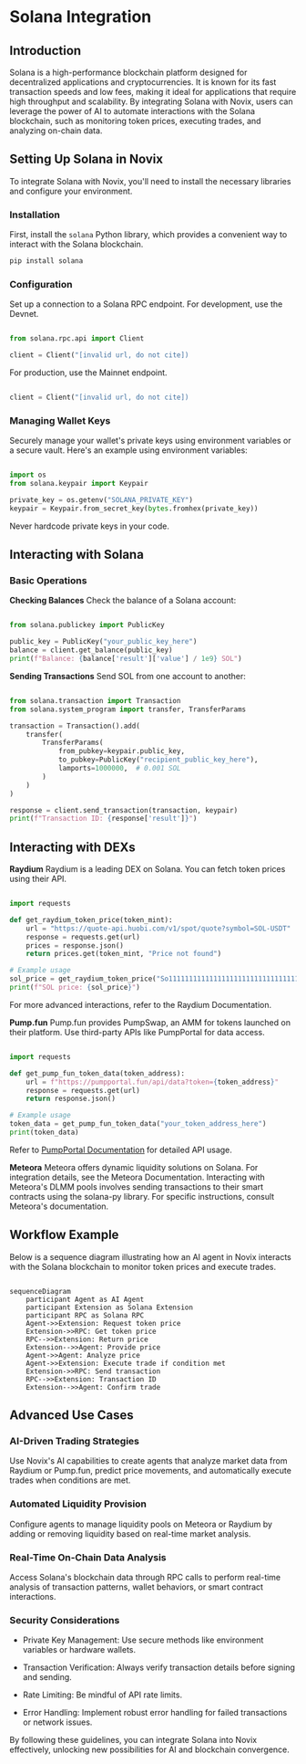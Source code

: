# Solana Integration

## Introduction

Solana is a high-performance blockchain platform designed for decentralized applications and cryptocurrencies. It is known for its fast transaction speeds and low fees, making it ideal for applications that require high throughput and scalability. By integrating Solana with Novix, users can leverage the power of AI to automate interactions with the Solana blockchain, such as monitoring token prices, executing trades, and analyzing on-chain data.

## Setting Up Solana in Novix

To integrate Solana with Novix, you'll need to install the necessary libraries and configure your environment.

### Installation

First, install the `solana` Python library, which provides a convenient way to interact with the Solana blockchain.

```bash
pip install solana
```
### Configuration
Set up a connection to a Solana RPC endpoint. For development, use the Devnet.
```python

from solana.rpc.api import Client

client = Client("[invalid url, do not cite])
```
For production, use the Mainnet endpoint.
```python

client = Client("[invalid url, do not cite])
```
### Managing Wallet Keys
Securely manage your wallet's private keys using environment variables or a secure vault. Here's an example using environment variables:
```python

import os
from solana.keypair import Keypair

private_key = os.getenv("SOLANA_PRIVATE_KEY")
keypair = Keypair.from_secret_key(bytes.fromhex(private_key))
```
Never hardcode private keys in your code.
## Interacting with Solana
### Basic Operations
**Checking Balances**
Check the balance of a Solana account:
```python

from solana.publickey import PublicKey

public_key = PublicKey("your_public_key_here")
balance = client.get_balance(public_key)
print(f"Balance: {balance['result']['value'] / 1e9} SOL")
```
**Sending Transactions**
Send SOL from one account to another:
```python

from solana.transaction import Transaction
from solana.system_program import transfer, TransferParams

transaction = Transaction().add(
    transfer(
        TransferParams(
            from_pubkey=keypair.public_key,
            to_pubkey=PublicKey("recipient_public_key_here"),
            lamports=1000000,  # 0.001 SOL
        )
    )
)

response = client.send_transaction(transaction, keypair)
print(f"Transaction ID: {response['result']}")
```
## Interacting with DEXs
**Raydium**
Raydium is a leading DEX on Solana. You can fetch token prices using their API.
```python

import requests

def get_raydium_token_price(token_mint):
    url = "https://quote-api.huobi.com/v1/spot/quote?symbol=SOL-USDT"
    response = requests.get(url)
    prices = response.json()
    return prices.get(token_mint, "Price not found")

# Example usage
sol_price = get_raydium_token_price("So11111111111111111111111111111111111111112")  # SOL mint address
print(f"SOL price: {sol_price}")
```
For more advanced interactions, refer to the Raydium Documentation.

**Pump.fun**
Pump.fun provides PumpSwap, an AMM for tokens launched on their platform. Use third-party APIs like PumpPortal for data access.
```python

import requests

def get_pump_fun_token_data(token_address):
    url = f"https://pumpportal.fun/api/data?token={token_address}"
    response = requests.get(url)
    return response.json()

# Example usage
token_data = get_pump_fun_token_data("your_token_address_here")
print(token_data)
```
Refer to [PumpPortal Documentation](https://pumpportal.fun/) for detailed API usage.

**Meteora**
Meteora offers dynamic liquidity solutions on Solana. For integration details, see the Meteora Documentation.
Interacting with Meteora's DLMM pools involves sending transactions to their smart contracts using the solana-py library. For specific instructions, consult Meteora's documentation.

## Workflow Example
Below is a sequence diagram illustrating how an AI agent in Novix interacts with the Solana blockchain to monitor token prices and execute trades.
```mermaid

sequenceDiagram
    participant Agent as AI Agent
    participant Extension as Solana Extension
    participant RPC as Solana RPC
    Agent->>Extension: Request token price
    Extension->>RPC: Get token price
    RPC-->>Extension: Return price
    Extension-->>Agent: Provide price
    Agent->>Agent: Analyze price
    Agent->>Extension: Execute trade if condition met
    Extension->>RPC: Send transaction
    RPC-->>Extension: Transaction ID
    Extension-->>Agent: Confirm trade
```
## Advanced Use Cases
### AI-Driven Trading Strategies
Use Novix's AI capabilities to create agents that analyze market data from Raydium or Pump.fun, predict price movements, and automatically execute trades when conditions are met.
### Automated Liquidity Provision
Configure agents to manage liquidity pools on Meteora or Raydium by adding or removing liquidity based on real-time market analysis.
### Real-Time On-Chain Data Analysis
Access Solana's blockchain data through RPC calls to perform real-time analysis of transaction patterns, wallet behaviors, or smart contract interactions.
### Security Considerations
- Private Key Management: Use secure methods like environment variables or hardware wallets.

- Transaction Verification: Always verify transaction details before signing and sending.

- Rate Limiting: Be mindful of API rate limits.

- Error Handling: Implement robust error handling for failed transactions or network issues.

By following these guidelines, you can integrate Solana into Novix effectively, unlocking new possibilities for AI and blockchain convergence.

